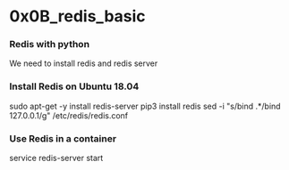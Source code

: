 # 0x0B_redis_basic
### Redis with python
We need to install redis and redis server

### Install Redis on Ubuntu 18.04
sudo apt-get -y install redis-server
pip3 install redis
sed -i "s/bind .*/bind 127.0.0.1/g" /etc/redis/redis.conf

### Use Redis in a container
service redis-server start
